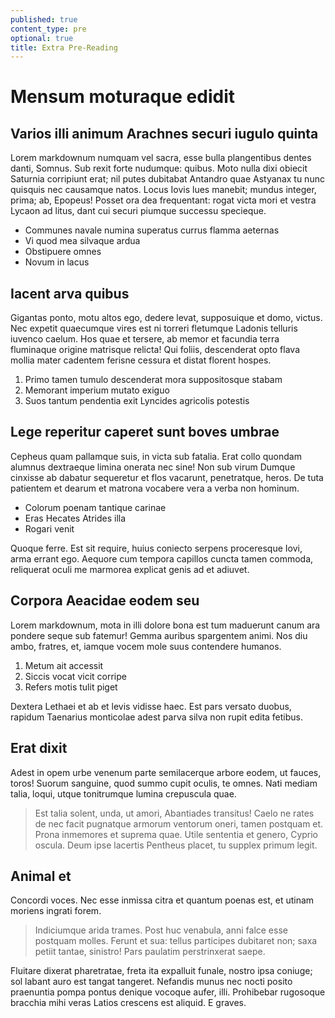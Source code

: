 ```yaml
---
published: true
content_type: pre
optional: true
title: Extra Pre-Reading
---
```

# Mensum moturaque edidit

## Varios illi animum Arachnes securi iugulo quinta

Lorem markdownum numquam vel sacra, esse bulla plangentibus dentes danti,
Somnus. Sub rexit forte nudumque: quibus. Moto nulla dixi obiecit Saturnia
corripiunt erat; nil putes dubitabat Antandro quae Astyanax tu nunc quisquis nec
causamque natos. Locus Iovis lues manebit; mundus integer, prima; ab, Epopeus!
Posset ora dea frequentant: rogat victa mori et vestra Lycaon ad litus, dant cui
securi piumque successu specieque.

- Communes navale numina superatus currus flamma aeternas
- Vi quod mea silvaque ardua
- Obstipuere omnes
- Novum in lacus

## Iacent arva quibus

Gigantas ponto, motu altos ego, dedere levat, supposuique et domo, victus. Nec
expetit quaecumque vires est ni torreri fletumque Ladonis telluris iuvenco
caelum. Hos quae et tersere, ab memor et facundia terra fluminaque origine
matrisque relicta! Qui foliis, descenderat opto flava mollia mater cadentem
ferisne cessura et distat florent hospes.

1. Primo tamen tumulo descenderat mora suppositosque stabam
2. Memorant imperium mutato exiguo
3. Suos tantum pendentia exit Lyncides agricolis potestis

## Lege reperitur caperet sunt boves umbrae

Cepheus quam pallamque suis, in victa sub fatalia. Erat collo quondam alumnus
dextraeque limina onerata nec sine! Non sub virum Dumque cinxisse ab dabatur
sequeretur et flos vacarunt, penetratque, heros. De tuta patientem et dearum et
matrona vocabere vera a verba non hominum.

- Colorum poenam tantique carinae
- Eras Hecates Atrides illa
- Rogari venit

Quoque ferre. Est sit require, huius coniecto serpens proceresque Iovi, arma
errant ego. Aequore cum tempora capillos cuncta tamen commoda, reliquerat oculi
me marmorea explicat genis ad et adiuvet.

## Corpora Aeacidae eodem seu

Lorem markdownum, mota in illi dolore bona est tum maduerunt canum ara pondere
seque sub fatemur! Gemma auribus spargentem animi. Nos diu ambo, fratres, et,
iamque vocem mole suus contendere humanos.

1. Metum ait accessit
2. Siccis vocat vicit corripe
3. Refers motis tulit piget

Dextera Lethaei et ab et levis vidisse haec. Est pars versato duobus, rapidum
Taenarius monticolae adest parva silva non rupit edita fetibus.

## Erat dixit

Adest in opem urbe venenum parte semilacerque arbore eodem, ut fauces, toros!
Suorum sanguine, quod summo cupit oculis, te omnes. Nati mediam talia, loqui,
utque tonitrumque lumina crepuscula quae.

> Est talia solent, unda, ut amori, Abantiades transitus! Caelo ne rates de nec
> facit pugnatque armorum ventorum oneri, tamen postquam et. Prona inmemores et
> suprema quae. Utile sententia et genero, Cyprio oscula. Deum ipse lacertis
> Pentheus placet, tu supplex primum legit.

## Animal et

Concordi voces. Nec esse inmissa citra et quantum poenas est, et utinam moriens
ingrati forem.

> Indiciumque arida trames. Post huc venabula, anni falce esse postquam molles.
> Ferunt et sua: tellus participes dubitaret non; saxa petiit tantae, sinistro!
> Pars paulatim perstrinxerat saepe.

Fluitare dixerat pharetratae, freta ita expalluit funale, nostro ipsa coniuge;
sol labant auro est tangat tangeret. Nefandis munus nec nocti posito praenuntia
pompa pontus denique vocoque aufer, illi. Prohibebar rugosoque bracchia mihi
veras Latios crescens est aliquid. E graves.
